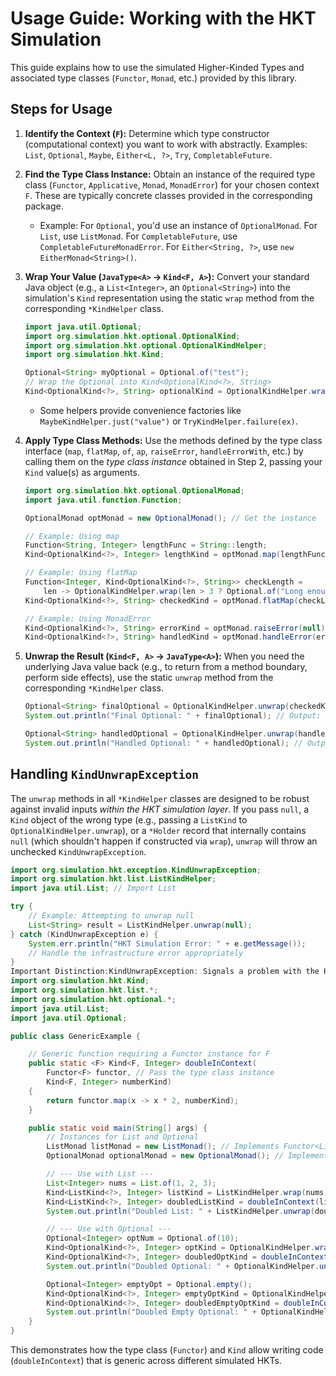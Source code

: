 # Usage Guide: Working with the HKT Simulation

This guide explains how to use the simulated Higher-Kinded Types and associated type classes (`Functor`, `Monad`, etc.) provided by this library.

## Steps for Usage

1. **Identify the Context (`F`):** Determine which type constructor (computational context) you want to work with abstractly. Examples: `List`, `Optional`, `Maybe`, `Either<L, ?>`, `Try`, `CompletableFuture`.
2. **Find the Type Class Instance:** Obtain an instance of the required type class (`Functor`, `Applicative`, `Monad`, `MonadError`) for your chosen context `F`. These are typically concrete classes provided in the corresponding package.

   * Example: For `Optional`, you'd use an instance of `OptionalMonad`. For `List`, use `ListMonad`. For `CompletableFuture`, use `CompletableFutureMonadError`. For `Either<String, ?>`, use `new EitherMonad<String>()`.
3. **Wrap Your Value (`JavaType<A>` -> `Kind<F, A>`):** Convert your standard Java object (e.g., a `List<Integer>`, an `Optional<String>`) into the simulation's `Kind` representation using the static `wrap` method from the corresponding `*KindHelper` class.

   ```java
   import java.util.Optional;
   import org.simulation.hkt.optional.OptionalKind;
   import org.simulation.hkt.optional.OptionalKindHelper;
   import org.simulation.hkt.Kind;

   Optional<String> myOptional = Optional.of("test");
   // Wrap the Optional into Kind<OptionalKind<?>, String>
   Kind<OptionalKind<?>, String> optionalKind = OptionalKindHelper.wrap(myOptional);
   ```

   * Some helpers provide convenience factories like `MaybeKindHelper.just("value")` or `TryKindHelper.failure(ex)`.
4. **Apply Type Class Methods:** Use the methods defined by the type class interface (`map`, `flatMap`, `of`, `ap`, `raiseError`, `handleErrorWith`, etc.) by calling them on the *type class instance* obtained in Step 2, passing your `Kind` value(s) as arguments.

   ```java
   import org.simulation.hkt.optional.OptionalMonad;
   import java.util.function.Function;

   OptionalMonad optMonad = new OptionalMonad(); // Get the instance

   // Example: Using map
   Function<String, Integer> lengthFunc = String::length;
   Kind<OptionalKind<?>, Integer> lengthKind = optMonad.map(lengthFunc, optionalKind);

   // Example: Using flatMap
   Function<Integer, Kind<OptionalKind<?>, String>> checkLength =
       len -> OptionalKindHelper.wrap(len > 3 ? Optional.of("Long enough") : Optional.empty());
   Kind<OptionalKind<?>, String> checkedKind = optMonad.flatMap(checkLength, lengthKind);

   // Example: Using MonadError
   Kind<OptionalKind<?>, String> errorKind = optMonad.raiseError(null); // Represents Optional.empty
   Kind<OptionalKind<?>, String> handledKind = optMonad.handleError(errorKind, ignoredError -> "Default Value");
   ```
5. **Unwrap the Result (`Kind<F, A>` -> `JavaType<A>`):** When you need the underlying Java value back (e.g., to return from a method boundary, perform side effects), use the static `unwrap` method from the corresponding `*KindHelper` class.

   ```java
   Optional<String> finalOptional = OptionalKindHelper.unwrap(checkedKind);
   System.out.println("Final Optional: " + finalOptional); // Output: Optional[Long enough]

   Optional<String> handledOptional = OptionalKindHelper.unwrap(handledKind);
   System.out.println("Handled Optional: " + handledOptional); // Output: Optional[Default Value]
   ```

## Handling `KindUnwrapException`

The `unwrap` methods in all `*KindHelper` classes are designed to be robust against invalid inputs *within the HKT simulation layer*. If you pass `null`, a `Kind` object of the wrong type (e.g., passing a `ListKind` to `OptionalKindHelper.unwrap`), or a `*Holder` record that internally contains `null` (which shouldn't happen if constructed via `wrap`), `unwrap` will throw an unchecked `KindUnwrapException`.

```java
import org.simulation.hkt.exception.KindUnwrapException;
import org.simulation.hkt.list.ListKindHelper;
import java.util.List; // Import List

try {
    // Example: Attempting to unwrap null
    List<String> result = ListKindHelper.unwrap(null);
} catch (KindUnwrapException e) {
    System.err.println("HKT Simulation Error: " + e.getMessage());
    // Handle the infrastructure error appropriately
}
Important Distinction:KindUnwrapException: Signals a problem with the HKT simulation structure itself (invalid Kind object). This usually indicates a programming error in how Kind objects are being created or passed around.Domain Errors/Absence: Represented within a valid Kind structure (e.g., Optional.empty wrapped in OptionalKind, Either.Left wrapped in EitherKind, Try.Failure wrapped in TryKind). These should be handled using the monad's specific methods (orElse, fold, handleErrorWith, etc.) after successfully unwrapping the Kind.Example: Generic Function (Illustrative)Imagine wanting a function that doubles the number inside any Functor context F:import org.simulation.hkt.Functor;
import org.simulation.hkt.Kind;
import org.simulation.hkt.list.*;
import org.simulation.hkt.optional.*;
import java.util.List;
import java.util.Optional;

public class GenericExample {

    // Generic function requiring a Functor instance for F
    public static <F> Kind<F, Integer> doubleInContext(
        Functor<F> functor, // Pass the type class instance
        Kind<F, Integer> numberKind)
    {
        return functor.map(x -> x * 2, numberKind);
    }

    public static void main(String[] args) {
        // Instances for List and Optional
        ListMonad listMonad = new ListMonad(); // Implements Functor<ListKind<?>>
        OptionalMonad optionalMonad = new OptionalMonad(); // Implements Functor<OptionalKind<?>>

        // --- Use with List ---
        List<Integer> nums = List.of(1, 2, 3);
        Kind<ListKind<?>, Integer> listKind = ListKindHelper.wrap(nums);
        Kind<ListKind<?>, Integer> doubledListKind = doubleInContext(listMonad, listKind);
        System.out.println("Doubled List: " + ListKindHelper.unwrap(doubledListKind)); // [2, 4, 6]

        // --- Use with Optional ---
        Optional<Integer> optNum = Optional.of(10);
        Kind<OptionalKind<?>, Integer> optKind = OptionalKindHelper.wrap(optNum);
        Kind<OptionalKind<?>, Integer> doubledOptKind = doubleInContext(optionalMonad, optKind);
        System.out.println("Doubled Optional: " + OptionalKindHelper.unwrap(doubledOptKind)); // Optional[20]

        Optional<Integer> emptyOpt = Optional.empty();
        Kind<OptionalKind<?>, Integer> emptyOptKind = OptionalKindHelper.wrap(emptyOpt);
        Kind<OptionalKind<?>, Integer> doubledEmptyOptKind = doubleInContext(optionalMonad, emptyOptKind);
        System.out.println("Doubled Empty Optional: " + OptionalKindHelper.unwrap(doubledEmptyOptKind)); // Optional.empty
    }
}

```

This demonstrates how the type class (`Functor`) and `Kind` allow writing code (`doubleInContext`) that is generic across different simulated HKTs.
